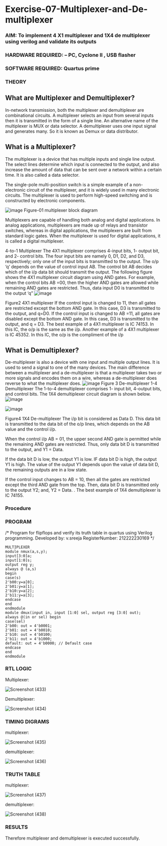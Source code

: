 # Exercise-07-Multiplexer-and-De-multiplexer
### AIM: To implement 4 X1 multiplexer and 1X4 de multiplexer using verilog and validate its outputs
### HARDWARE REQUIRED:  – PC, Cyclone II , USB flasher
### SOFTWARE REQUIRED:   Quartus prime
### THEORY 

## What are Multiplexer and Demultiplexer?
In-network transmission, both the multiplexer and demultiplexer are combinational circuits. A multiplexer selects an input from several inputs then it is transmitted in the form of a single line. An alternative name of the multiplexer is MUX or data selector. A demultiplexer uses one input signal and generates many. So it is known as Demux or data distributor.

## What is a Multiplexer?
The multiplexer is a device that has multiple inputs and single line output. The select lines determine which input is connected to the output, and also increase the amount of data that can be sent over a network within a certain time. It is also called a data selector.

The single-pole multi-position switch is a simple example of a non-electronic circuit of the multiplexer, and it is widely used in many electronic circuits. The multiplexer is used to perform high-speed switching and is constructed by electronic components.

![image](https://user-images.githubusercontent.com/36288975/170912485-73c395c7-23c0-4e78-a53d-a2f0d07d9662.png)
          Figure-01 multiplexer block diagram 

Multiplexers are capable of handling both analog and digital applications. In analog applications, multiplexers are made up of relays and transistor switches, whereas in digital applications, the multiplexers are built from standard logic gates. When the multiplexer is used for digital applications, it is called a digital multiplexer.

4-to-1 Multiplexer
The 4X1 multiplexer comprises 4-input bits, 1- output bit, and 2- control bits. The four input bits are namely 0, D1, D2, and D3, respectively; only one of the input bits is transmitted to the output. The o/p ‘q’ depends on the value of control input AB. The control bit AB decides which of the i/p data bit should transmit the output. The following figure shows the 4X1 multiplexer circuit diagram using AND gates. For example, when the control bits AB =00, then the higher AND gates are allowed while remaining AND gates are restricted. Thus, data input D0 is transmitted to the output ‘q”
![image](https://user-images.githubusercontent.com/36288975/170912568-3598c60a-5035-41f3-b0c4-ccedba13aca5.png)


Figure2 4X1 multiplexer 
If the control input is changed to 11, then all gates are restricted except the bottom AND gate. In this case, D3 is transmitted to the output, and q=D0. If the control input is changed to AB =11, all gates are disabled except the bottom AND gate. In this case, D3 is transmitted to the output, and q = D3. The best example of a 4X1 multiplexer is IC 74153. In this IC, the o/p is the same as the i/p. Another example of a 4X1 multiplexer is IC 45352. In this IC, the o/p is the compliment of the i/p


## What is Demultiplexer?
De-multiplexer is also a device with one input and multiple output lines. It is used to send a signal to one of the many devices. The main difference between a multiplexer and a de-multiplexer is that a multiplexer takes two or more signals and encodes them on a wire, whereas a de-multiplexer does reverse to what the multiplexer does.
![image](https://user-images.githubusercontent.com/36288975/170912606-a30e4b74-1726-4430-b245-2c3c3d9c232d.png)
Figure 3 De-multiplexer 
1-4 Demultiplexer
The 1-to-4 demultiplexer comprises 1- input bit, 4-output bits, and control bits. The 1X4 demultiplexer circuit diagram is shown below.![image](https://user-images.githubusercontent.com/36288975/170912683-00fb746a-1d45-4023-91d1-3a70b841073c.png)

![image](https://user-images.githubusercontent.com/36288975/170912741-7cbd52af-7e0d-4be3-b5c6-6fb9c4eca7c9.png)

Figure4 1X4 De-multiplexer 
The i/p bit is considered as Data D. This data bit is transmitted to the data bit of the o/p lines, which depends on the AB value and the control i/p.

When the control i/p AB = 01, the upper second AND gate is permitted while the remaining AND gates are restricted. Thus, only data bit D is transmitted to the output, and Y1 = Data.

If the data bit D is low, the output Y1 is low. IF data bit D is high, the output Y1 is high. The value of the output Y1 depends upon the value of data bit D, the remaining outputs are in a low state.

If the control input changes to AB = 10, then all the gates are restricted except the third AND gate from the top. Then, data bit D is transmitted only to the output Y2; and, Y2 = Data. . The best example of 1X4 demultiplexer is IC 74155.

 
 
### Procedure




### PROGRAM 
/*
Program for flipflops  and verify its truth table in quartus using Verilog programming.
Developed by: v.sreeja
RegisterNumber:  212222230169
*/
```
MULTIPLEXER
module nmux(a,s,y);
input[3:0]a;
input[1:0]s;
output reg y;
always @ (a,s)
begin
case(s)
2'b00:y=a[0];
2'b01:y=a[1];
2'b10:y=a[2];
2'b11:y=a[3];
endcase
end
endmodule
module dmux(input in, input [1:0] sel, output reg [3:0] out);
always @(in or sel) begin
case(sel)
2'b00: out = 4'b0001;
2'b01: out = 4'b0010;
2'b10: out = 4'b0100;
2'b11: out = 4'b1000;
default: out = 4'b0000; // Default case
endcase
end
endmodule

```
### RTL LOGIC  
Multiplexer:

![Screenshot (433)](https://github.com/VelasiriSreeja/Exercise-07-Multiplexer-and-De-multiplexer/assets/118344328/ab0dc5ab-c252-42c2-8147-245a97ba5fd6)

Demultiplexer:

![Screenshot (434)](https://github.com/VelasiriSreeja/Exercise-07-Multiplexer-and-De-multiplexer/assets/118344328/2fca60ac-5a82-4b68-a107-0c5c49c8da05)




### TIMING DIGRAMS  

multiplexer:

![Screenshot (435)](https://github.com/VelasiriSreeja/Exercise-07-Multiplexer-and-De-multiplexer/assets/118344328/a1dd67cd-182a-48b2-b1c0-919e136a41ee)

demultiplexer:

 ![Screenshot (436)](https://github.com/VelasiriSreeja/Exercise-07-Multiplexer-and-De-multiplexer/assets/118344328/c9c0695a-c3d7-4303-b82d-0239dd001da0)

### TRUTH TABLE 

multiplexer:

![Screenshot (437)](https://github.com/VelasiriSreeja/Exercise-07-Multiplexer-and-De-multiplexer/assets/118344328/0ead4b3b-38db-43bd-8e75-7467d4c0d0c7)

demultiplexer:

![Screenshot (438)](https://github.com/VelasiriSreeja/Exercise-07-Multiplexer-and-De-multiplexer/assets/118344328/4c44c780-2d4a-4413-bd3a-faf6192286ad)



### RESULTS 

Therefore multiplexer and demultiplexer is executed successfully.

